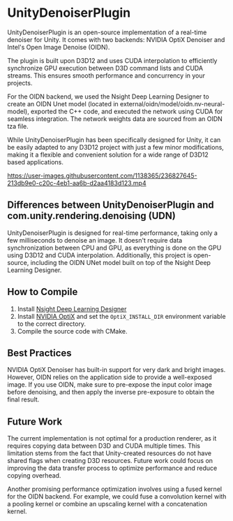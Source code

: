 # UnityDenoiserPlugin

UnityDenoiserPlugin is an open-source implementation of a real-time denoiser for Unity. It comes with two backends: NVIDIA OptiX Denoiser and Intel's Open Image Denoise (OIDN).

The plugin is built upon D3D12 and uses CUDA interpolation to efficiently synchronize GPU execution between D3D command lists and CUDA streams. This ensures smooth performance and concurrency in your projects.

For the OIDN backend, we used the Nsight Deep Learning Designer to create an OIDN Unet model (located in external/oidn/model/oidn.nv-neural-model), exported the C++ code, and executed the network using CUDA for seamless integration. The network weights data are sourced from an OIDN tza file.

While UnityDenoiserPlugin has been specifically designed for Unity, it can be easily adapted to any D3D12 project with just a few minor modifications, making it a flexible and convenient solution for a wide range of D3D12 based applications.

https://user-images.githubusercontent.com/1138365/236827645-213db9e0-c20c-4eb1-aa6b-d2aa4183d123.mp4


## Differences between UnityDenoiserPlugin and com.unity.rendering.denoising (UDN)

UnityDenoiserPlugin is designed for real-time performance, taking only a few milliseconds to denoise an image. It doesn't require data synchronization between CPU and GPU, as everything is done on the GPU using D3D12 and CUDA interpolation. Additionally, this project is open-source, including the OIDN UNet model built on top of the Nsight Deep Learning Designer.

## How to Compile

1. Install [Nsight Deep Learning Designer](https://developer.nvidia.com/nsight-dl-designer)
2. Install [NVIDIA OptiX](https://developer.nvidia.com/optix) and set the `OptiX_INSTALL_DIR` environment variable to the correct directory.
3. Compile the source code with CMake.

## Best Practices

NVIDIA OptiX Denoiser has built-in support for very dark and bright images. However, OIDN relies on the application side to provide a well-exposed image. If you use OIDN, make sure to pre-expose the input color image before denoising, and then apply the inverse pre-exposure to obtain the final result.

## Future Work

The current implementation is not optimal for a production renderer, as it requires copying data between D3D and CUDA multiple times. This limitation stems from the fact that Unity-created resources do not have shared flags when creating D3D resources. Future work could focus on improving the data transfer process to optimize performance and reduce copying overhead.

Another promising performance optimization involves using a fused kernel for the OIDN backend. For example, we could fuse a convolution kernel with a pooling kernel or combine an upscaling kernel with a concatenation kernel.
